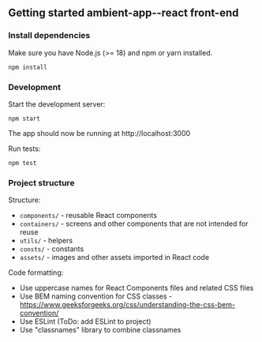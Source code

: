 ## Getting started ambient-app--react front-end

### Install dependencies

Make sure you have Node.js (>= 18) and npm or yarn installed.

```
npm install
```


### Development

Start the development server:
```
npm start
```

The app should now be running at http://localhost:3000


Run tests:

```
npm test
```

### Project structure

Structure:
* `components/` - reusable React components 
* `containers/` - screens and other components that are not intended for reuse
* `utils/` - helpers
* `consts/` - constants
* `assets/` - images and other assets imported in React code

Code formatting:
* Use uppercase names for React Components files and related CSS files
* Use BEM naming convention for CSS classes - https://www.geeksforgeeks.org/css/understanding-the-css-bem-convention/
* Use ESLint (ToDo: add ESLint to project)
* Use "classnames" library to combine classnames